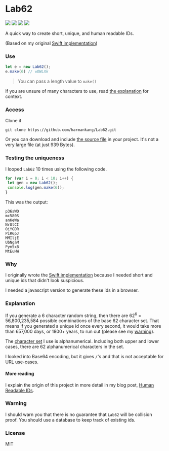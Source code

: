 # Lab62
<p>
  <a href="https://travis-ci.org/harmankang/Lab62"><img src="https://travis-ci.org/harmankang/Lab62.svg?branch=master"></a>
  <a href="https://github.com/harmankang/Lab62/issues"><img src="https://img.shields.io/github/issues/harmankang/Lab62.svg"></a>
  <a href="https://harmankang.github.io/web-demos/Lab62/Lab62.html"><img src="https://img.shields.io/badge/try-demo-blue.svg"></a>
  <a href="https://github.com/harmankang/Lab62/blob/master/LICENSE"><img src="https://img.shields.io/github/license/harmankang/Lab62.svg"></a>
</p>

<p>A quick way to create short, unique, and human readable IDs.</p>

(Based on my original [Swift implementation](https://github.com/harmankang/b62_IDs))

### Use
```js
let e = new Lab62(); 
e.make(6) // wOWLXk
```
> You can pass a length value to `make()`

If you are unsure of many characters to use, read [the explanation](#explanation) for context.
### Access

Clone it
```
git clone https://github.com/harmankang/Lab62.git
```

Or you can download and include [the source file](https://github.com/harmankang/Lab62/blob/master/src/Lab62) in your project. It's not a very large file (at just 939 Bytes).

### Testing the uniqueness
I looped `Lab62` 10 times using the following code.

```js
for (var i = 0; i < 10; i++) {
 let gen = new Lab62();
 console.log(gen.make(6));
}
```
This was the output:

```
p36sWO
mc580S
anKeWa
NrUtCI
OiYGDR
PiR6pJ
MMIljE
UbNgaM
Pym5x8
MtEuHW
```

### Why
I originally wrote the [Swift implementation](https://github.com/harmankang/b62_IDs) because I needed short and unique ids that didn't look suspicious.

I needed a javascript version to generate these ids in a browser.

### Explanation
If you generate a 6 character random string, then there are 62<sup>6</sup> = 56,800,235,584 possible combinations of the base 62 character set. That means if you generated a unique id once every second, it would take more than 657,000 days, or 1800+ years, to run out (please see my [warning](#warning)).

The [character set](https://github.com/harmankang/Lab62/) I use is alphanumerical. Including both upper and lower cases, there are 62 alphanumerical characters in the set. 

I looked into Base64 encoding, but it gives `/`'s and that is not acceptable for URL use-cases.

#### More reading

I explain the origin of this project in more detail in my blog post, [Human Readable IDs](https://h13g.com/read?id=28).

### Warning

I should warn you that there is no guarantee that `Lab62` will be collision proof. You should use a database to keep track of existing ids.

### License
MIT

